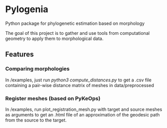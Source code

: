 # Pylogenia
Python package for phylogenetic estimation based on morphology

The goal of this project is to gather and use tools from computational geometry to apply them to morphological data.

## Features

### Comparing morphologies

In /examples, just run _python3 compute_distances.py_ to get a .csv file containing a pair-wise distance matrix of meshes in data/preprocessed

### Register meshes (based on PyKeOps)

In /examples, run plot_registration_mesh.py with target and source meshes as arguments to get an .html file of an approximation of the geodesic path from the source to the target.
